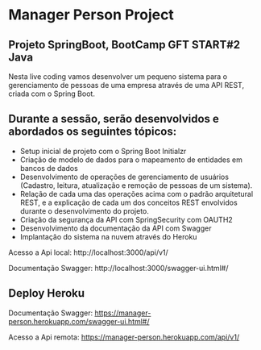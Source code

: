 # Manager Person Project

## Projeto SpringBoot, BootCamp GFT START#2 Java

Nesta live coding vamos desenvolver um pequeno sistema para o gerenciamento de pessoas de uma empresa através de uma API REST, criada com o Spring Boot.

## Durante a sessão, serão desenvolvidos e abordados os seguintes tópicos:

* Setup inicial de projeto com o Spring Boot Initialzr
* Criação de modelo de dados para o mapeamento de entidades em bancos de dados
* Desenvolvimento de operações de gerenciamento de usuários (Cadastro, leitura, atualização e remoção de pessoas de um sistema).
* Relação de cada uma das operações acima com o padrão arquitetural REST, e a explicação de cada um dos conceitos REST envolvidos durante o desenvolvimento do projeto.
* Criação da segurança da API com SpringSecurity com OAUTH2
* Desenvolvimento da documentação da API com Swagger
* Implantação do sistema na nuvem através do Heroku

Acesso a Api local: http://localhost:3000/api/v1/

Documentação Swagger: http://localhost:3000/swagger-ui.html#/

## Deploy Heroku

Documentação Swagger: https://manager-person.herokuapp.com/swagger-ui.html#/

Acesso a Api remota: https://manager-person.herokuapp.com/api/v1/

